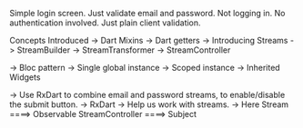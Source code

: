 Simple login screen.
Just validate email and password.
Not logging in. No authentication involved. Just plain client validation. 

Concepts Introduced
-> Dart Mixins
-> Dart getters
-> Introducing Streams
    -> StreamBuilder
    -> StreamTransformer
    -> StreamController

-> Bloc pattern
    -> Single global instance
    -> Scoped instance
        -> Inherited Widgets

-> Use RxDart to combine email and password streams, to enable/disable the submit button.
-> RxDart
    -> Help us work with streams.
    -> Here         Stream           ====> Observable
                    StreamController ====> Subject     